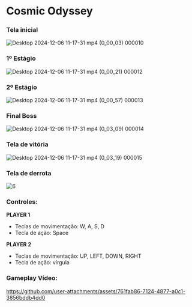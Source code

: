 # Cosmic Odyssey


### Tela inicial
![Desktop 2024-12-06 11-17-31 mp4 (0_00_03) 000010](https://github.com/user-attachments/assets/2f2f6993-1471-4fc6-9870-f1a774b0a92a)

### 1º Estágio
![Desktop 2024-12-06 11-17-31 mp4 (0_00_21) 000012](https://github.com/user-attachments/assets/1df892ff-9853-4ee5-a10e-80d0a3c36e28)

### 2º Estágio
![Desktop 2024-12-06 11-17-31 mp4 (0_00_57) 000013](https://github.com/user-attachments/assets/599b7117-40a4-4920-a0ca-dbeec51b64b4)

### Final Boss
![Desktop 2024-12-06 11-17-31 mp4 (0_03_09) 000014](https://github.com/user-attachments/assets/4bf3b4b1-f0f1-492b-9c55-7a7396fc41f3)

### Tela de vitória
![Desktop 2024-12-06 11-17-31 mp4 (0_03_19) 000015](https://github.com/user-attachments/assets/53e8bbb5-baac-490e-bf4c-6b116b2156c9)

### Tela de derrota
![6](https://github.com/user-attachments/assets/431ef4d6-d7be-4b6c-b49a-73e9fd3f49e7)

### Controles:
<strong>PLAYER 1</strong>

- Teclas de movimentação: W, A, S, D
- Tecla de ação: Space

<strong>PLAYER 2</strong>

- Teclas de movimentação: UP, LEFT, DOWN, RIGHT
- Tecla de ação: vírgula

### Gameplay Vídeo:
https://github.com/user-attachments/assets/761fab86-7124-4877-a0c1-3856bddb4dd0
